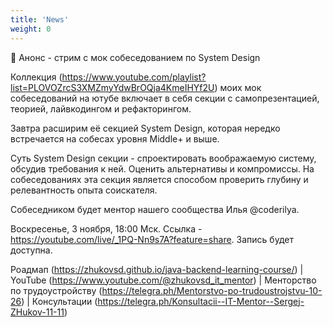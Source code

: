 ```yaml
---
title: 'News'
weight: 0
---
```



🎥 Анонс - стрим с мок собеседованием по System Design

Коллекция (https://www.youtube.com/playlist?list=PLOVOZrcS3XMZmyYdwBrOQja4KmeIHYf2U) моих мок собеседований на ютубе включает в себя секции с самопрезентацией, теорией, лайвкодингом и рефакторингом.

Завтра расширим её секцией System Design, которая нередко встречается на собесах уровня Middle+ и выше.

Суть System Design секции - спроектировать воображаемую систему, обсудив требования к ней. Оценить альтернативы и компромиссы. На собеседованиях эта секция является способом проверить глубину и релевантность опыта соискателя. 

Собеседником будет ментор нашего сообщества Илья @coderilya.

Воскресенье, 3 ноября, 18:00 Мск. Ссылка - https://youtube.com/live/_1PQ-Nn9s7A?feature=share. Запись будет доступна.

Роадмап (https://zhukovsd.github.io/java-backend-learning-course/) | YouTube (https://www.youtube.com/@zhukovsd_it_mentor) | Менторство по трудоустройству (https://telegra.ph/Mentorstvo-po-trudoustrojstvu-10-26)  | Консультации (https://telegra.ph/Konsultacii--IT-Mentor--Sergej-ZHukov-11-11)